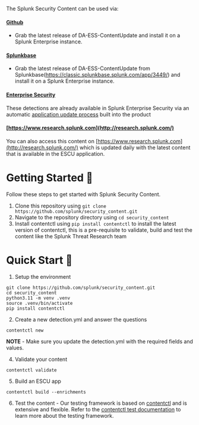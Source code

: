 The Splunk Security Content can be used via:

#### [Github](https://github.com/splunk/security_content/releases)
- Grab the latest release of DA-ESS-ContentUpdate and install it on a Splunk Enterprise instance.

#### [Splunkbase](https://github.com/splunk/security_content/releases)
- Grab the latest release of DA-ESS-ContentUpdate from Splunkbase(https://classic.splunkbase.splunk.com/app/3449/) and install it on a Splunk Enterprise instance.

#### [Enterprise Security](https://www.splunk.com/en_us/products/enterprise-security.html)
These detections are already available in Splunk Enterprise Security via an automatic [application update process](https://docs.splunk.com/Documentation/ES/latest/Admin/Usecasecontentlibrary#Update_the_Analytic_Stories) built into the product 

#### [https://www.research.splunk.com](http://research.splunk.com/)
You can also access this content on [https://www.research.splunk.com](http://research.splunk.com/) which is updated daily with the latest content that is available in the ESCU application.

# Getting Started 🚀

Follow these steps to get started with Splunk Security Content.

1. Clone this repository using `git clone https://github.com/splunk/security_content.git`
2. Navigate to the repository directory using `cd security_content`
3. Install contentctl using `pip install contentctl` to install the latest version of contentctl, this is a pre-requisite to validate, build and test the content like the Splunk Threat Research team

# Quick Start 🚀

1. Setup the environment
```
git clone https://github.com/splunk/security_content.git
cd security_content
python3.11 -m venv .venv
source .venv/bin/activate
pip install contentctl
```
2. Create a new detection.yml and answer the questions
 ```
 contentctl new
 ```

  **NOTE** - Make sure you update the detection.yml with the required fields and values.

4. Validate your content
```
contentctl validate
```

5. Build an ESCU app
```
contentctl build --enrichments
```

6. Test the content - Our testing framework is based on [contentctl](https://github.com/splunk/contentctl) and is extensive and flexible. Refer to the [contentctl test documentation](https://github.com/splunk/contentctl?tab=readme-ov-file#contentctl-test) to learn more about the testing framework.
